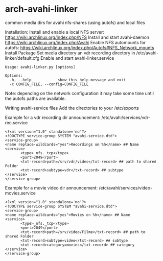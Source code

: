 arch-avahi-linker
=================

common media dirs for avahi nfs-shares (using autofs) and local files

Installation:
Install and enable a local NFS server: https://wiki.archlinux.org/index.php/NFS
Install and start avahi-daemon https://wiki.archlinux.org/index.php/Avahi
Enable NFS automounts for autofs: https://wiki.archlinux.org/index.php/Autofs#NFS_Network_mounts
Install Package
Set media directory an vdr recording directory in /etc/avahi-linker/default.cfg
Enable and start avahi-linker.service
```
Usage: avahi-linker.py [options]

Options:
  -h, --help            show this help message and exit
  -c CONFIG_FILE, --config=CONFIG_FILE
```

Note: depending on the network configuration it may take some time until the autofs paths are available.

Writing avahi-service files
Add the directories to your /etc/exports

Example for a vdr recording dir announcement:
/etc/avahi/services/vdr-rec.service

```
<?xml version="1.0" standalone='no'?>
<!DOCTYPE service-group SYSTEM "avahi-service.dtd">
<service-group>
<name replace-wildcards="yes">Recordings on %h</name> ## Name
<service>
       <type>_nfs._tcp</type>
       <port>2049</port>
       <txt-record>path=/srv/vdr/video</txt-record> ## path to shared Folder
       <txt-record>subtype=vdr</txt-record> ## subtype
</service>
</service-group>
```

Example for a movie video dir announcement:
/etc/avahi/services/video-movies.service
```
<?xml version="1.0" standalone='no'?>
<!DOCTYPE service-group SYSTEM "avahi-service.dtd">
<service-group>
<name replace-wildcards="yes">Movies on %h</name> ## Name
<service>
       <type>_nfs._tcp</type>
       <port>2049</port>
       <txt-record>path=/srv/video/Filme</txt-record> ## path to shared Folder
       <txt-record>subtype=video</txt-record> ## subtype
       <txt-record>category=movies</txt-record> ## category
</service>
</service-group>
```

